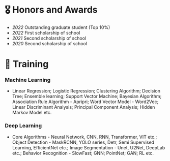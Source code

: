 # 🎖 Honors and Awards
- *2022* Outstanding graduate student (Top 10%)
- *2022* First scholarship of school
- *2021* Second scholarship of school
- *2020* Second scholarship of school


# 💬 Training
### Machine Learning
- Linear Regression; Logistic Regression; Clustering Algorithm; Decision Tree; Ensemble learning; Support Vector Machine; Bayesian Algorithm; Association Rule Algorithm - Apripri; Word Vector Model - Word2Vec; Linear Discriminant Analysis; Principal Component Analysis; Hidden Markov Model etc.

### Deep Learning
- Core Algorithms - Neural Network, CNN, RNN, Transformer, VIT etc.; Object Detection - MaskRCNN, YOLO series, Detr, Semi Supervised Learning, EfficientNet etc.; Image Segmentation - Unet, U2Net, DeepLab etc.; Behavior Recognition - SlowFast; GNN; PointNet; GAN; RL etc.